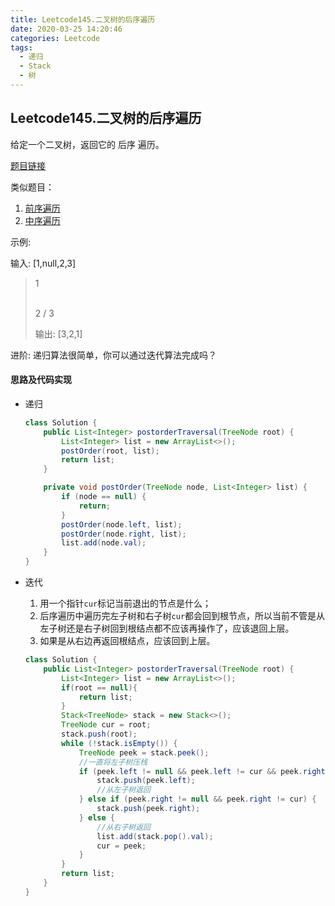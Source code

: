 ```yaml
---
title: Leetcode145.二叉树的后序遍历
date: 2020-03-25 14:20:46
categories: Leetcode
tags:
  - 递归
  - Stack
  - 树
---
```


## Leetcode145.二叉树的后序遍历

给定一个二叉树，返回它的 后序 遍历。

[题目链接](https://leetcode-cn.com/problems/binary-tree-postorder-traversal)

类似题目：

1. [前序遍历](https://leetcode-cn.com/problems/binary-tree-preorder-traversal)
2. [中序遍历](https://leetcode-cn.com/problems/binary-tree-inorder-traversal)

<!--more-->

示例:

输入: [1,null,2,3]  

> 1
>
> ​    \
>      2
>     /
>    3 
>
> 输出: [3,2,1]

进阶: 递归算法很简单，你可以通过迭代算法完成吗？

#### 思路及代码实现

- 递归

  ```java
  class Solution {
      public List<Integer> postorderTraversal(TreeNode root) {
          List<Integer> list = new ArrayList<>();
          postOrder(root, list);
          return list;
      }
  
      private void postOrder(TreeNode node, List<Integer> list) {
          if (node == null) {
              return;
          }
          postOrder(node.left, list);
          postOrder(node.right, list);
          list.add(node.val);
      }
  }
  ```

- 迭代

  1. 用一个指针`cur`标记当前退出的节点是什么；
  2. 后序遍历中遍历完左子树和右子树`cur`都会回到根节点，所以当前不管是从左子树还是右子树回到根结点都不应该再操作了，应该退回上层。 
  3. 如果是从右边再返回根结点，应该回到上层。

  ```java
  class Solution {
      public List<Integer> postorderTraversal(TreeNode root) {
          List<Integer> list = new ArrayList<>();
          if(root == null){
              return list;
          }
          Stack<TreeNode> stack = new Stack<>();
          TreeNode cur = root;
          stack.push(root);
          while (!stack.isEmpty()) {
              TreeNode peek = stack.peek();
              //一直将左子树压栈
              if (peek.left != null && peek.left != cur && peek.right != cur) {
                  stack.push(peek.left);
                  //从左子树返回
              } else if (peek.right != null && peek.right != cur) {
                  stack.push(peek.right);
              } else {
                  //从右子树返回
                  list.add(stack.pop().val);
                  cur = peek;
              }
          }
          return list;
      }
  }
  ```
